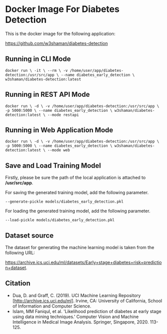 # Docker Image For Diabetes Detection
This is the docker image for the following application:

https://github.com/w3shaman/diabetes-detection


## Running in CLI Mode

``
docker run \
    -it \
    --rm \
    -v /home/user/app/diabetes-detection:/usr/src/app \
    --name diabetes_early_detection \
    w3shaman/diabetes-detection:latest
``


## Running in REST API Mode

``
docker run \
    -d \
    -v /home/user/app/diabetes-detection:/usr/src/app \
    -p 5000:5000 \
    --name diabetes_early_detection \
    w3shaman/diabetes-detection:latest \
        --mode restapi
``


## Running in Web Application Mode

``
docker run \
    -d \
    -v /home/user/app/diabetes-detection:/usr/src/app \
    -p 5000:5000 \
    --name diabetes_early_detection \
    w3shaman/diabetes-detection:latest \
        --mode web
``


## Save and Load Training Model

Firstly, please be sure the path of the local application is attached to **/usr/src/app**.

For saving the generated training model, add the following parameter.

``
--generate-pickle models/diabetes_early_detection.pkl
``

For loading the generated training model, add the following parameter.

``
--load-pickle models/diabetes_early_detection.pkl
``

## Dataset source
The dataset for generating the machine learning model is taken from the following URL:

https://archive.ics.uci.edu/ml/datasets/Early+stage+diabetes+risk+prediction+dataset.

## Citation
* Dua, D. and Graff, C. (2019). UCI Machine Learning Repository [http://archive.ics.uci.edu/ml]. Irvine, CA: University of California, School of Information and Computer Science.
* Islam, MM Faniqul, et al. 'Likelihood prediction of diabetes at early stage using data mining techniques.' Computer Vision and Machine Intelligence in Medical Image Analysis. Springer, Singapore, 2020. 113-125.
